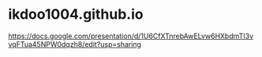 # ikdoo1004.github.io
https://docs.google.com/presentation/d/1U6CfXTnrebAwELvw6HXbdmTI3vvqFTua45NPW0dqzh8/edit?usp=sharing
